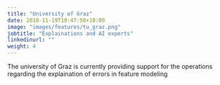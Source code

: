 ```yaml
---
title: "University of Graz"
date: 2018-11-19T10:47:58+10:00
image: "images/features/tu_graz.png"
jobtitle: "Explainations and AI experts"
linkedinurl: ""
weight: 4
---
```


The university of Graz is currently providing support for the operations regarding the explaination of errors in feature modeling
